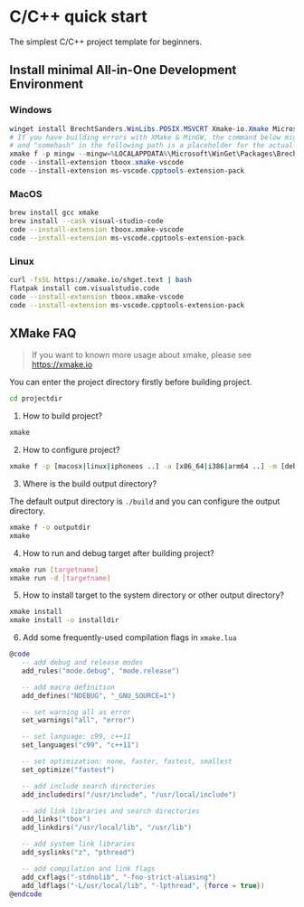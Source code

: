 # C/C++ quick start

The simplest C/C++ project template for beginners.

## Install minimal All-in-One Development Environment

### Windows

```powershell
winget install BrechtSanders.WinLibs.POSIX.MSVCRT Xmake-io.Xmake Microsoft.VisualStudioCode
# If you have building errors with XMake & MinGW, the command below might help you to fix it,
# and "somehash" in the following path is a placeholder for the actual hash of the installed package
xmake f -p mingw --mingw=%LOCALAPPDATA%\Microsoft\WinGet\Packages\BrechtSanders.WinLibs.POSIX.MSVCRT_Microsoft.Winget.Source_somehash\mingw64 -c
code --install-extension tboox.xmake-vscode
code --install-extension ms-vscode.cpptools-extension-pack
```

### MacOS

```bash
brew install gcc xmake
brew install --cask visual-studio-code
code --install-extension tboox.xmake-vscode
code --install-extension ms-vscode.cpptools-extension-pack
```

### Linux

```bash
curl -fsSL https://xmake.io/shget.text | bash
flatpak install com.visualstudio.code
code --install-extension tboox.xmake-vscode
code --install-extension ms-vscode.cpptools-extension-pack
```

## XMake FAQ

> If you want to known more usage about xmake, please see https://xmake.io

You can enter the project directory firstly before building project.

```bash
cd projectdir
```

1. How to build project?

```bash
xmake
```

2. How to configure project?

```bash
xmake f -p [macosx|linux|iphoneos ..] -a [x86_64|i386|arm64 ..] -m [debug|release]
```

3. Where is the build output directory?

The default output directory is `./build` and you can configure the output directory.

```bash
xmake f -o outputdir
xmake
```

4. How to run and debug target after building project?

```bash
xmake run [targetname]
xmake run -d [targetname]
```

5. How to install target to the system directory or other output directory?

```bash
xmake install
xmake install -o installdir
```

6. Add some frequently-used compilation flags in `xmake.lua`

```lua
@code
   -- add debug and release modes
   add_rules("mode.debug", "mode.release")

   -- add macro definition
   add_defines("NDEBUG", "_GNU_SOURCE=1")

   -- set warning all as error
   set_warnings("all", "error")

   -- set language: c99, c++11
   set_languages("c99", "c++11")

   -- set optimization: none, faster, fastest, smallest
   set_optimize("fastest")

   -- add include search directories
   add_includedirs("/usr/include", "/usr/local/include")

   -- add link libraries and search directories
   add_links("tbox")
   add_linkdirs("/usr/local/lib", "/usr/lib")

   -- add system link libraries
   add_syslinks("z", "pthread")

   -- add compilation and link flags
   add_cxflags("-stdnolib", "-fno-strict-aliasing")
   add_ldflags("-L/usr/local/lib", "-lpthread", {force = true})
@endcode
```
